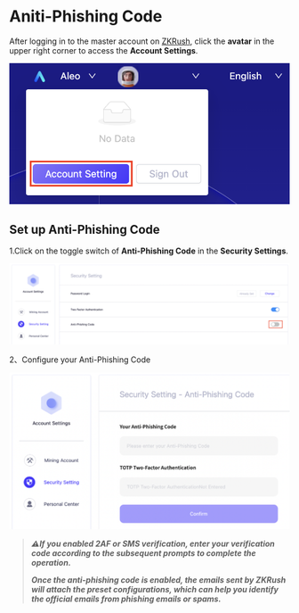 # Aniti-Phishing Code

After logging in to the master account on [ZKRush](https://www.zkrush.com), click the **avatar** in the upper right corner to access the **Account Settings**.

![alt enter_account_setting](../_media/enter_account_setting.png ':size=50%')



## Set up Anti-Phishing Code

1.Click on the toggle switch of **Anti-Phishing Code** in the **Security Settings**.

![alt enter_fishcode](../_media/enter_fishcode.png ':size=100%')

2、Configure your Anti-Phishing Code

![alt enable_fishcode](../_media/enable_fishcode.png ':size=50%')

> ***⚠️If you enabled 2AF or SMS verification, enter your verification code according to the subsequent prompts to complete the operation.***
>
> ***Once the anti-phishing code is enabled, the emails sent by ZKRush will attach the preset configurations, which can help you identify the official emails from phishing emails or spams.***

